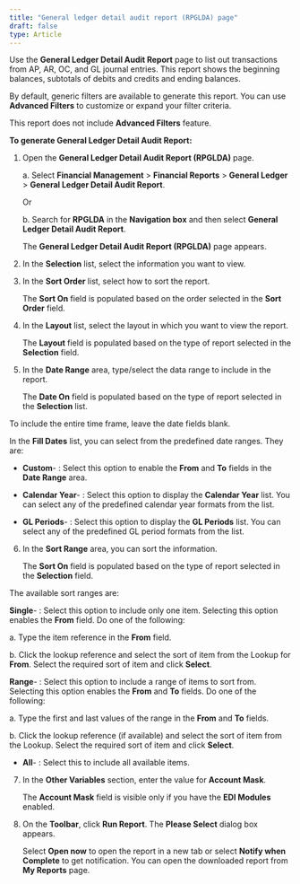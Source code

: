 ```yaml
---
title: "General ledger detail audit report (RPGLDA) page"
draft: false
type: Article
---
```


Use the **General Ledger Detail Audit Report** page to list out transactions from AP, AR, OC, and GL journal entries. This report shows the beginning balances, subtotals of debits and credits and ending balances.

By default, generic filters are available to generate this report. You can use **Advanced Filters** to customize or expand your filter criteria.

This report does not include **Advanced Filters** feature.

**To generate General Ledger Detail Audit Report:**

1. Open the **General Ledger Detail Audit Report (RPGLDA)** page.

    a. Select **Financial Management** > **Financial Reports** > **General Ledger** > **General Ledger Detail Audit Report**.

    Or

    b. Search for **RPGLDA** in the **Navigation box** and then select **General Ledger Detail Audit Report**.

    The **General Ledger Detail Audit Report (RPGLDA)** page appears.

2. In the **Selection** list, select the information you want to view.

3. In the **Sort Order** list, select how to sort the report.

    The **Sort On** field is populated based on the order selected in the **Sort Order** field.

4. In the **Layout** list, select the layout in which you want to view the report.

    The **Layout** field is populated based on the type of report selected in the **Selection** field.

5. In the **Date Range** area, type/select the data range to include in the report.

    The **Date On** field is populated based on the type of report selected in the **Selection** list.

To include the entire time frame, leave the date fields blank.

In the **Fill Dates** list, you can select from the predefined date ranges. They are:

-   **Custom**- : Select this option to enable the **From** and **To** fields in the **Date Range** area.

-   **Calendar Year**- : Select this option to display the **Calendar Year** list. You can select any of the predefined calendar year formats from the list.

-   **GL Periods**- : Select this option to display the **GL Periods** list. You can select any of the predefined GL period formats from the list.

6. In the **Sort Range** area, you can sort the information.

    The **Sort On** field is populated based on the type of report selected in the **Selection** field.

The available sort ranges are:

**Single**- : Select this option to include only one item. Selecting this option enables the **From** field. Do one of the following:

a. Type the item reference in the **From** field.

b. Click the lookup reference and select the sort of item from the Lookup for **From**. Select the required sort of item and click **Select**.

**Range**- : Select this option to include a range of items to sort from. Selecting this option enables the **From** and **To** fields. Do one of the following:

a. Type the first and last values of the range in the **From** and **To** fields.

b. Click the lookup reference (if available) and select the sort of item from the Lookup. Select the required sort of item and click **Select**.

-   **All**- : Select this to include all available items.

7. In the **Other Variables** section, enter the value for **Account Mask**.

    The **Account Mask** field is visible only if you have the **EDI Modules** enabled.

8. On the **Toolbar**, click **Run Report**. The **Please Select** dialog box appears.

    Select **Open now** to open the report in a new tab or select **Notify when Complete** to get notification. You can open the downloaded report from **My Reports** page.

​